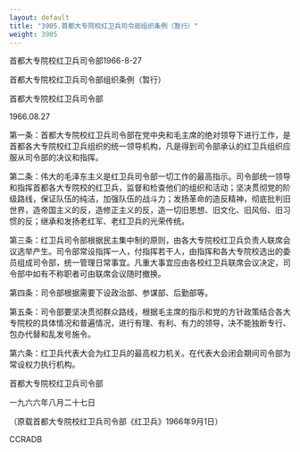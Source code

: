 ```yaml
---
layout: default
title: "3905.首都大专院校红卫兵司令部组织条例（暂行）"
weight: 3905
---
```


首都大专院校红卫兵司令部1966-8-27

首都大专院校红卫兵司令部组织条例（暂行）

首都大专院校红卫兵司令部

1966.08.27

第一条：首都大专院校红卫兵司令部在党中央和毛主席的绝对领导下进行工作，是首都各大专院校红卫兵组织的统一领导机构，凡是得到司令部承认的红卫兵组织应服从司令部的决议和指挥。

第二条：伟大的毛泽东主义是红卫兵司令部一切工作的最高指示。司令部统一领导和指挥首都各大专院校的红卫兵，监督和检查他们的组织和活动；坚决贯彻党的阶级路线，保证队伍的纯洁，加强队伍的战斗力；发扬革命的造反精神，彻底批判旧世界，造帝国主义的反，造修正主义的反，造一切旧思想、旧文化、旧风俗、旧习惯的反；继承和发扬老红军、老红卫兵的光荣传统。

第三条：红卫兵司令部根据民主集中制的原则，由各大专院校红卫兵负责人联席会议选举产生。司令部常设指挥一人，付指挥若干人，由指挥和各大专院校选出的委员组成司令部，统一管理日常事宜。凡重大事宜应由各校红卫兵联席会议决定，司令部中如有不称职者可由联席会议随时撤换。

第四条：司令部根据需要下设政治部、参谋部、后勤部等。

第五条：司令部要坚决贯彻群众路线，根据毛主席的指示和党的方针政策结合各大专院校的具体情况和普遍情况，进行有理、有利、有力的领导，决不能独断专行、包办代替和乱发号施令。

第六条：红卫兵代表大会为红卫兵的最高权力机关。在代表大会闭会期间司令部为常设权力执行机构。

首都大专院校红卫兵司令部

一九六六年八月二十七日

（原载首都大专院校红卫兵司令部《红卫兵》1966年9月1日）

CCRADB

